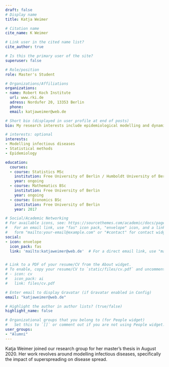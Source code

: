 ```yaml
---
draft: false
# Display name
title: Katja Weimer

# Citation name
cite_name: K Weimer

# Link user in the cited name list?
cite_author: true

# Is this the primary user of the site?
superuser: false

# Role/position
role: Master's Student

# Organizations/Affiliations
organizations:
- name: Robert Koch Institute
  url: www.rki.de
  adress: Nordufer 20, 13353 Berlin
  phone: 
  email: katjaweimer@web.de

# Short bio (displayed in user profile at end of posts)
bio: My research interests include epidemiological modelling and dynamics of superspreading.

# interests: optional
interests:
- Modelling infectious diseases
- Statistical methods
- Epidemiology

education:
  courses:
  - course: Statistics MSc
    institution: Free University of Berlin / Humboldt University of Berlin
    year: ongoing
  - course: Mathematics BSc
    institution: Free University of Berlin
    year: ongoing
  - course: Economics BSc
    institution: Free University of Berlin
    year: 2017

# Social/Academic Networking
# For available icons, see: https://sourcethemes.com/academic/docs/page-builder/#icons
#   For an email link, use "fas" icon pack, "envelope" icon, and a link in the
#   form "mailto:your-email@example.com" or "#contact" for contact widget.
social:
- icon: envelope
  icon_pack: fas
  link: 'mailto:katjaweimer@web.de'  # For a direct email link, use "mailto:test@example.org".


# Link to a PDF of your resume/CV from the About widget.
# To enable, copy your resume/CV to `static/files/cv.pdf` and uncomment the lines below.
# - icon: cv
#   icon_pack: ai
#   link: files/cv.pdf

# Enter email to display Gravatar (if Gravatar enabled in Config)
email: "katjaweimer@web.de"

# Highlight the author in author lists? (true/false)
highlight_name: false

# Organizational groups that you belong to (for People widget)
#   Set this to `[]` or comment out if you are not using People widget.
user_groups:
- "Alumni"
---
```


Katja Weimer joined our research group for her master’s thesis in August 2020. Her work revolves around modelling infectious diseases, specifically the impact of superspreading on disease spread.